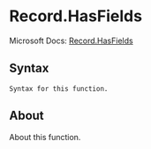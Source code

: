 ---
---

# Record.HasFields

Microsoft Docs: [Record.HasFields](https://docs.microsoft.com/en-us/powerquery-m/record-hasfields)

## Syntax

```
Syntax for this function.
```

## About

About this function.

